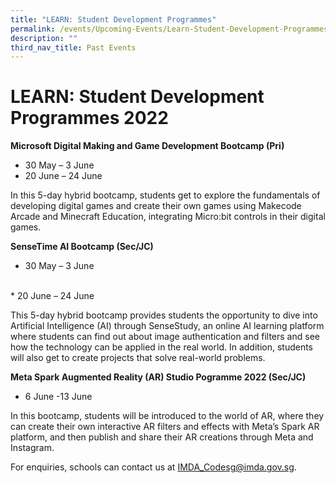 ```yaml
---
title: "LEARN: Student Development Programmes"
permalink: /events/Upcoming-Events/Learn-Student-Development-Programmes/
description: ""
third_nav_title: Past Events
---
```

# LEARN: Student Development Programmes 2022

**Microsoft Digital Making and Game Development Bootcamp (Pri)**
* 30 May – 3 June
* 20 June – 24 June

In this 5-day hybrid bootcamp, students get to explore the fundamentals of developing digital games and create their own games using Makecode Arcade and Minecraft Education, integrating Micro:bit controls in their digital games.   

**SenseTime AI Bootcamp (Sec/JC)**
<br>
* 30 May – 3 June
<br>
* 20 June – 24 June

This 5-day hybrid bootcamp provides students the opportunity to dive into Artificial Intelligence (AI) through SenseStudy, an online AI learning platform where students can find out about image authentication and filters and see how the technology can be applied in the real world. In addition, students will also get to create projects that solve real-world problems.

**Meta Spark Augmented Reality (AR) Studio Pogramme 2022 (Sec/JC)**

* 6 June -13 June

In this bootcamp, students will be introduced to the world of AR, where they can create their own interactive AR filters and effects with Meta’s Spark AR platform, and then publish and share their AR creations through Meta and Instagram.

For enquiries, schools can contact us at [IMDA_Codesg@imda.gov.sg](IMDA_Codesg@imda.gov.sg).